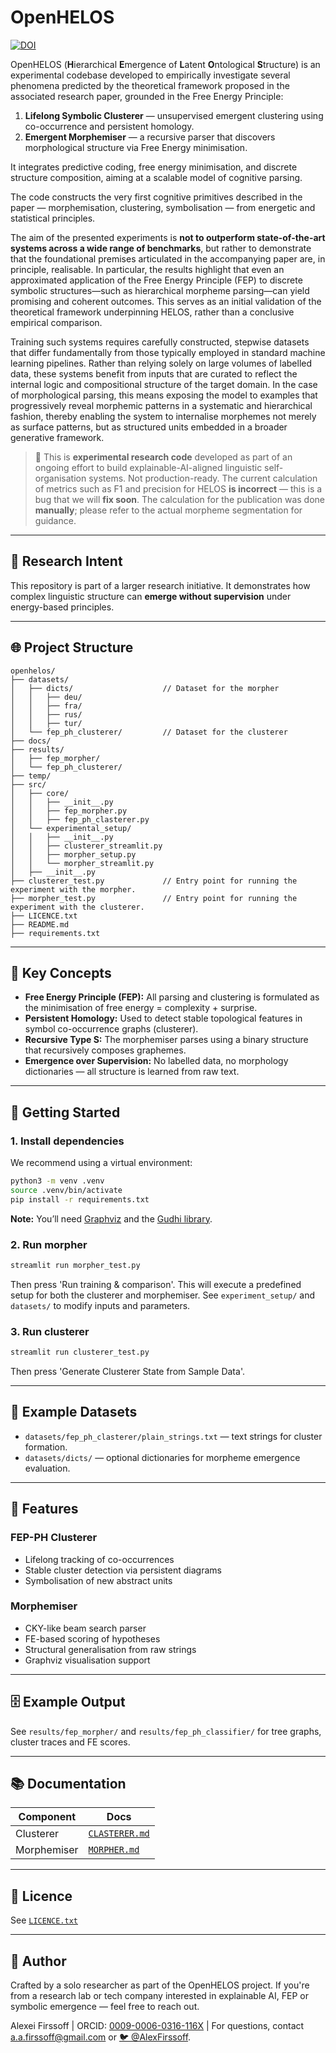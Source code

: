 # OpenHELOS

[![DOI](https://zenodo.org/badge/DOI/10.5281/zenodo.15592833.svg)](https://doi.org/10.5281/zenodo.15592833)

<!--[![arXiv](https://img.shields.io/badge/arXiv-2406.xxxxxv1-B31B1B.svg)](https://arxiv.org/abs/2406.xxxxx)-->

OpenHELOS (**H**ierarchical **E**mergence of **L**atent **O**ntological **S**tructure) is an experimental codebase developed to empirically investigate several phenomena predicted by the theoretical framework proposed in the associated research paper, grounded in the Free Energy Principle:

1. **Lifelong Symbolic Clusterer** — unsupervised emergent clustering using co-occurrence and persistent homology.
2. **Emergent Morphemiser** — a recursive parser that discovers morphological structure via Free Energy minimisation.

It integrates predictive coding, free energy minimisation, and discrete structure composition, aiming at a scalable model of cognitive parsing.

The code constructs the very first cognitive primitives described in the paper — morphemisation, clustering, symbolisation — from energetic and statistical principles.

The aim of the presented experiments is **not to outperform state-of-the-art systems across a wide range of benchmarks**, but rather to demonstrate that the foundational premises articulated in the accompanying paper are, in principle, realisable. In particular, the results highlight that even an approximated application of the Free Energy Principle (FEP) to discrete symbolic structures—such as hierarchical morpheme parsing—can yield promising and coherent outcomes. This serves as an initial validation of the theoretical framework underpinning HELOS, rather than a conclusive empirical comparison.

Training such systems requires carefully constructed, stepwise datasets that differ fundamentally from those typically employed in standard machine learning pipelines. Rather than relying solely on large volumes of labelled data, these systems benefit from inputs that are curated to reflect the internal logic and compositional structure of the target domain. In the case of morphological parsing, this means exposing the model to examples that progressively reveal morphemic patterns in a systematic and hierarchical fashion, thereby enabling the system to internalise morphemes not merely as surface patterns, but as structured units embedded in a broader generative framework.

> 🚨 This is **experimental research code** developed as part of an ongoing effort to build explainable-AI-aligned linguistic self-organisation systems. Not production-ready.
> The current calculation of metrics such as F1 and precision for HELOS **is incorrect** — this is a bug that we will **fix soon**. The calculation for the publication was done **manually**; please refer to the actual morpheme segmentation for guidance.

---

## 🔬 Research Intent

This repository is part of a larger research initiative. It demonstrates how complex linguistic structure can **emerge without supervision** under energy-based principles.

---

## 🌐 Project Structure

```plaintext
openhelos/
├── datasets/                      
│   ├── dicts/                    // Dataset for the morpher
│   │   ├── deu/
│   │   ├── fra/
│   │   ├── rus/
│   │   ├── tur/
│   └── fep_ph_clusterer/         // Dataset for the clusterer
├── docs/
├── results/
│   ├── fep_morpher/
│   └── fep_ph_clusterer/
├── temp/
├── src/
│   ├── core/
│   │   ├── __init__.py
│   │   ├── fep_morpher.py
│   │   ├── fep_ph_clasterer.py
│   └── experimental_setup/
│   │   ├── __init__.py
│   │   ├── clusterer_streamlit.py
│   │   ├── morpher_setup.py
│   │   └── morpher_streamlit.py
│   ├── __init__.py
├── clusterer_test.py             // Entry point for running the experiment with the morpher.
├── morpher_test.py               // Entry point for running the experiment with the clusterer.
├── LICENCE.txt
├── README.md
├── requirements.txt
```

---

## 🧠 Key Concepts

* **Free Energy Principle (FEP):** All parsing and clustering is formulated as the minimisation of free energy = complexity + surprise.
* **Persistent Homology:** Used to detect stable topological features in symbol co-occurrence graphs (clusterer).
* **Recursive Type S:** The morphemiser parses using a binary structure that recursively composes graphemes.
* **Emergence over Supervision:** No labelled data, no morphology dictionaries — all structure is learned from raw text.

---

## 🚀 Getting Started

### 1. Install dependencies

We recommend using a virtual environment:

```bash
python3 -m venv .venv
source .venv/bin/activate
pip install -r requirements.txt
```

**Note:** You’ll need [Graphviz](https://graphviz.org/download/) and the [Gudhi library](https://gudhi.inria.fr/).

### 2. Run morpher

```bash
streamlit run morpher_test.py
```
Then press 'Run training & comparison'.
This will execute a predefined setup for both the clusterer and morphemiser. 
See `experiment_setup/` and `datasets/` to modify inputs and parameters.

### 3. Run clusterer

```bash
streamlit run clusterer_test.py
```
Then press 'Generate Clusterer State from Sample Data'.

---

## 📄 Example Datasets

* `datasets/fep_ph_clasterer/plain_strings.txt` — text strings for cluster formation.
* `datasets/dicts/` — optional dictionaries for morpheme emergence evaluation.

---

## 🧪 Features

### FEP-PH Clusterer

* Lifelong tracking of co-occurrences
* Stable cluster detection via persistent diagrams
* Symbolisation of new abstract units

### Morphemiser

* CKY-like beam search parser
* FE-based scoring of hypotheses
* Structural generalisation from raw strings
* Graphviz visualisation support

---

## 🗄 Example Output

See `results/fep_morpher/` and `results/fep_ph_classifier/` for tree graphs, cluster traces and FE scores.

---

## 📚 Documentation

| Component   | Docs                                |
| ----------- | ----------------------------------- |
| Clusterer   | [`CLASTERER.md`](docs/CLUSTERER.md) |
| Morphemiser | [`MORPHER.md`](docs/MORPHER.md)     |

---

## 📄 Licence

See [`LICENCE.txt`](LICENCE.txt)

---

## 🧽 Author

Crafted by a solo researcher as part of the OpenHELOS project.
If you're from a research lab or tech company interested in explainable AI, FEP or symbolic emergence — feel free to reach out.

Alexei Firssoff |
ORCID: [0009-0006-0316-116X](https://orcid.org/0009-0006-0316-116X) |
For questions, contact [a.a.firssoff@gmail.com](mailto:a.a.firssoff@gmail.com) or [🐦 @AlexFirssoff](https://x.com/AlexFirssoff).
